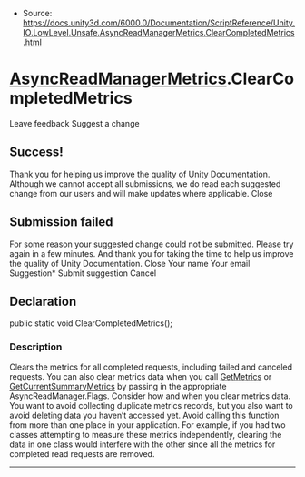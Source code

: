 * Source: https://docs.unity3d.com/6000.0/Documentation/ScriptReference/Unity.IO.LowLevel.Unsafe.AsyncReadManagerMetrics.ClearCompletedMetrics.html

#  [AsyncReadManagerMetrics](https://docs.unity3d.com/6000.0/Documentation/ScriptReference/Unity.IO.LowLevel.Unsafe.AsyncReadManagerMetrics.html).ClearCompletedMetrics
Leave feedback
Suggest a change
## Success!
Thank you for helping us improve the quality of Unity Documentation. Although we cannot accept all submissions, we do read each suggested change from our users and will make updates where applicable.
Close
## Submission failed
For some reason your suggested change could not be submitted. Please <a>try again</a> in a few minutes. And thank you for taking the time to help us improve the quality of Unity Documentation.
Close
Your name Your email Suggestion* Submit suggestion
Cancel
## Declaration
public static void ClearCompletedMetrics(); 
### Description
Clears the metrics for all completed requests, including failed and canceled requests.
You can also clear metrics data when you call [GetMetrics](https://docs.unity3d.com/6000.0/Documentation/ScriptReference/Unity.IO.LowLevel.Unsafe.AsyncReadManagerMetrics.GetMetrics.html) or [GetCurrentSummaryMetrics](https://docs.unity3d.com/6000.0/Documentation/ScriptReference/Unity.IO.LowLevel.Unsafe.AsyncReadManagerMetrics.GetCurrentSummaryMetrics.html) by passing in the appropriate AsyncReadManager.Flags. Consider how and when you clear metrics data. You want to avoid collecting duplicate metrics records, but you also want to avoid deleting data you haven’t accessed yet. Avoid calling this function from more than one place in your application. For example, if you had two classes attempting to measure these metrics independently, clearing the data in one class would interfere with the other since all the metrics for completed read requests are removed.
* * *
